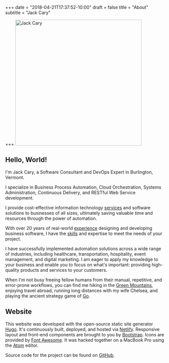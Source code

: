+++
date = "2018-04-21T17:37:52-10:00"
draft = false
title = "About"
subtitle = "Jack Cary"

+++
<img class="img-fluid border border-2 float-sm-none float-md-none float-lg-right float-xl-right m-4" src="/img/jack-cary.jpg" alt="Jack Cary" width="400px">

## Hello, World!

I'm Jack Cary, a Software Consultant and DevOps Expert in Burlington, Vermont.

I specialize in Business Process Automation, Cloud Orchestration, Systems Administration, Continuous Delivery, and RESTful Web Service development.

I provide cost-effective information technology <a class="text-red" href="/services/">services</a> and software solutions to businesses of all sizes, ultimately saving valuable time and resources through the power of automation.

With over 20 years of real-world <a class="text-red" href="/experience/" >experience</a> designing and developing business software, I have the <a class="text-red" href="/skills/" >skills</a> and expertise to meet the needs of your project.

I have successfully implemented automation solutions across a wide range of industries, including healthcare, transportation, hospitality, event management, and digital marketing. I am eager to apply my knowledge to your business and enable you to focus on what's important: providing high-quality products and services to your customers.

When I'm not busy freeing fellow humans from their manual, repetitive, and error-prone workflows, you can find me hiking in the <a class="text-red" href="https://en.wikipedia.org/wiki/Green_Mountains">Green Mountains</a>, enjoying travel abroad, running long distances with my wife Chelsea, and playing the ancient strategy game of <a class="text-red" href="https://en.wikipedia.org/wiki/Go_(game)">Go</a>.

## Website

This website was developed with the open-source static site generator <a class="text-red" href="https://gohugo.io/">Hugo</a>. It's continuously built, deployed, and hosted via <a class="text-red" href="https://www.netlify.com/">Netlify</a>. Responsive layout and front-end components are brought to you by <a class="text-red" href="https://www.getbootstrap.com/">Bootstrap</a>. Icons are provided by <a class="text-red" href="https://www.fontawesome.com/">Font Awesome</a>. It was hacked together on a MacBook Pro using the <a class="text-red" href="https://atom.io">Atom</a> editor.

Source code for the project can be found on <a class="text-red" href="https://github.com/jackcary/jackcary.com/">GitHub</a>.
